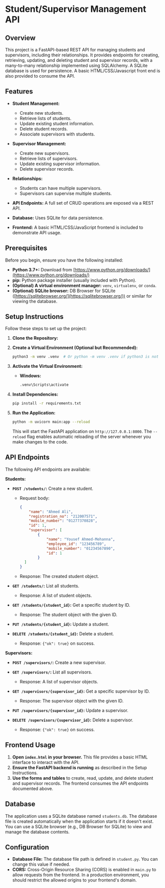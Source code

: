 # Student/Supervisor Management API

## Overview

This project is a FastAPI-based REST API for managing students and supervisors, including their relationships. It provides endpoints for creating, retrieving, updating, and deleting student and supervisor records, with a many-to-many relationship implemented using SQLAlchemy.  A SQLite database is used for persistence. A basic HTML/CSS/Javascript front end is also provided to consume the API.

## Features

*   **Student Management:**
    *   Create new students.
    *   Retrieve lists of students.
    *   Update existing student information.
    *   Delete student records.
    *   Associate supervisors with students.

*   **Supervisor Management:**
    *   Create new supervisors.
    *   Retrieve lists of supervisors.
    *   Update existing supervisor information.
    *   Delete supervisor records.

*   **Relationships:**
    *   Students can have multiple supervisors.
    *   Supervisors can supervise multiple students.

*   **API Endpoints:**  A full set of CRUD operations are exposed via a REST API.

*   **Database:** Uses SQLite for data persistence.

*   **Frontend:** A basic HTML/CSS/JavaScript frontend is included to demonstrate API usage.

## Prerequisites

Before you begin, ensure you have the following installed:

*   **Python 3.7+:**  Download from [https://www.python.org/downloads/](https://www.python.org/downloads/)
*   **pip:** Python package installer (usually included with Python).
*   **(Optional) A virtual environment manager:**  `venv`, `virtualenv`, or `conda`.
*   **(Optional) SQLite browser:**  DB Browser for SQLite ([https://sqlitebrowser.org/](https://sqlitebrowser.org/)) or similar for viewing the database.

## Setup Instructions

Follow these steps to set up the project:

1.  **Clone the Repository:**

2.  **Create a Virtual Environment (Optional but Recommended):**

    ```bash
    python3 -m venv .venv  # Or python -m venv .venv if python3 is not the default
    ```

3.  **Activate the Virtual Environment:**
    *   **Windows:**

        ```bash
        .venv\Scripts\activate
        ```

4.  **Install Dependencies:**

    ```bash
    pip install -r requirements.txt
    ```

5.  **Run the Application:**

    ```bash
    python -m uvicorn main:app --reload
    ```

    This will start the FastAPI application on `http://127.0.0.1:8000`. The `--reload` flag enables automatic reloading of the server whenever you make changes to the code.

## API Endpoints

The following API endpoints are available:

**Students:**

*   **`POST /students/`:** Create a new student.

    *   Request body:

        ```json
        {
            "name": "Ahmed Ali",
            "registration_no": "212007571",
            "mobile_number": "01277370828",
            "id": 1,
            "supervisor": [
                {
                    "name": "Yousef Ahmed-Mehanna",
                    "employee_id": "123456789",
                    "mobile_number": "01234567890",
                    "id": 1
                }
          ]
        }
        ```

    *   Response:  The created student object.

*   **`GET /students/`:** List all students.

    *   Response:  A list of student objects.

*   **`GET /students/{student_id}`:** Get a specific student by ID.

    *   Response:  The student object with the given ID.

*   **`PUT /students/{student_id}`:** Update a student.

*   **`DELETE /students/{student_id}`:** Delete a student.

    *   Response: `{"ok": true}` on success.

**Supervisors:**

*   **`POST /supervisors/`:** Create a new supervisor.

*   **`GET /supervisors/`:** List all supervisors.

    *   Response:  A list of supervisor objects.

*   **`GET /supervisors/{supervisor_id}`:** Get a specific supervisor by ID.

    *   Response:  The supervisor object with the given ID.

*   **`PUT /supervisors/{supervisor_id}`:** Update a supervisor.

*   **`DELETE /supervisors/{supervisor_id}`:** Delete a supervisor.

    *   Response: `{"ok": true}` on success.

## Frontend Usage

1.  **Open `index.html` in your browser.** This file provides a basic HTML interface to interact with the API.
2.  **Ensure the FastAPI backend is running** as described in the Setup Instructions.
3.  **Use the forms and tables** to create, read, update, and delete student and supervisor records.  The frontend consumes the API endpoints documented above.

## Database

The application uses a SQLite database named `students.db`. The database file is created automatically when the application starts if it doesn't exist. You can use a SQLite browser (e.g., DB Browser for SQLite) to view and manage the database contents.

## Configuration

*   **Database File:** The database file path is defined in `student.py`. You can change this value if needed.
*   **CORS:** Cross-Origin Resource Sharing (CORS) is enabled in `main.py` to allow requests from the frontend.  In a production environment, you should restrict the allowed origins to your frontend's domain.
